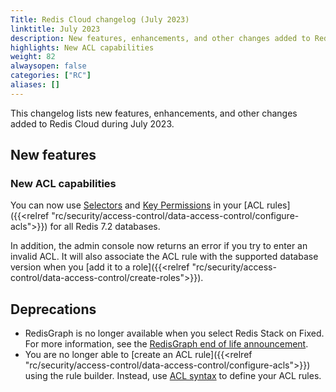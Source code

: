 ```yaml
---
Title: Redis Cloud changelog (July 2023)
linktitle: July 2023
description: New features, enhancements, and other changes added to Redis Cloud during July 2023.
highlights: New ACL capabilities
weight: 82
alwaysopen: false
categories: ["RC"]
aliases: []
---
```


This changelog lists new features, enhancements, and other changes added to Redis Cloud during July 2023.

## New features

### New ACL capabilities

You can now use [Selectors](https://redis.io/docs/management/security/acl/#selectors) and [Key Permissions](https://redis.io/docs/management/security/acl/#selectors) in your [ACL rules]({{<relref "rc/security/access-control/data-access-control/configure-acls">}}) for all Redis 7.2 databases. 

In addition, the admin console now returns an error if you try to enter an invalid ACL. It will also associate the ACL rule with the supported database version when you [add it to a role]({{<relref "rc/security/access-control/data-access-control/create-roles">}}).

## Deprecations

- RedisGraph is no longer available when you select Redis Stack on Fixed. For more information, see the [RedisGraph end of life announcement](https://redis.com/blog/redisgraph-eol/).
- You are no longer able to [create an ACL rule]({{<relref "rc/security/access-control/data-access-control/configure-acls">}}) using the rule builder. Instead, use [ACL syntax](https://redis.io/docs/management/security/acl/) to define your ACL rules.